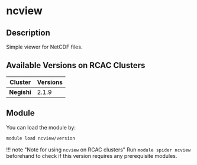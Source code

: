 # ncview

## Description
Simple viewer for NetCDF files.

## Available Versions on RCAC Clusters
|Cluster|Versions|
|---|---|
|**Negishi**|2.1.9|

## Module
You can load the module by:

```bash
module load ncview/version
```

!!! note "Note for using `ncview` on RCAC clusters"
    Run `module spider ncview` beforehand to check if this version requires any prerequisite modules.
